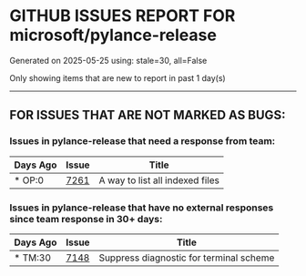 
# GITHUB ISSUES REPORT FOR microsoft/pylance-release


Generated on 2025-05-25 using: stale=30, all=False


Only showing items that are new to report in past 1 day(s)


---

## FOR ISSUES THAT ARE NOT MARKED AS BUGS:


### Issues in pylance-release that need a response from team:

| Days Ago | Issue | Title |
| --- | --- | --- |
 | \* OP:0  |[7261](https://github.com/microsoft/pylance-release/issues/7261 "A way to list all indexed files")  |A way to list all indexed files |

### Issues in pylance-release that have no external responses since team response in 30+ days:

| Days Ago | Issue | Title |
| --- | --- | --- |
 | \* TM:30  |[7148](https://github.com/microsoft/pylance-release/issues/7148 "Suppress diagnostic for terminal scheme")  |Suppress diagnostic for terminal scheme |




















